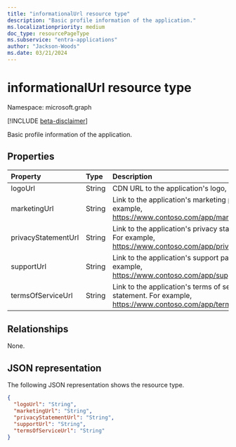 ```yaml
---
title: "informationalUrl resource type"
description: "Basic profile information of the application."
ms.localizationpriority: medium
doc_type: resourcePageType
ms.subservice: "entra-applications"
author: "Jackson-Woods"
ms.date: 03/21/2024
---
```


# informationalUrl resource type

Namespace: microsoft.graph

[!INCLUDE [beta-disclaimer](../../includes/beta-disclaimer.md)]

Basic profile information of the application.

## Properties

| Property | Type | Description |
|:---------------|:--------|:----------|
|logoUrl|String|CDN URL to the application's logo, Read-only.|
|marketingUrl|String| Link to the application's marketing page. For example, https://www.contoso.com/app/marketing |
|privacyStatementUrl|String| Link to the application's privacy statement. For example, https://www.contoso.com/app/privacy |
|supportUrl|String| Link to the application's support page. For example, https://www.contoso.com/app/support |
|termsOfServiceUrl|String| Link to the application's terms of service statement. For example, https://www.contoso.com/app/termsofservice |

## Relationships
None.

## JSON representation
The following JSON representation shows the resource type.

<!-- {
  "blockType": "resource",
  "optionalProperties": [

  ],
  "@odata.type": "microsoft.graph.informationalUrl"
}-->

```json
{
  "logoUrl": "String",
  "marketingUrl": "String",
  "privacyStatementUrl": "String",
  "supportUrl": "String",
  "termsOfServiceUrl": "String"
}

```


<!-- uuid: 8fcb5dbc-d5aa-4681-8e31-b001d5168d79
2015-10-25 14:57:30 UTC -->
<!--
{
  "type": "#page.annotation",
  "description": "informationalUrl resource",
  "keywords": "",
  "section": "documentation",
  "tocPath": "",
  "suppressions": []
}
-->


